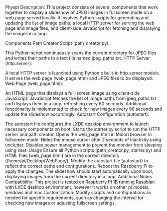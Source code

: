 Physpi
Description: This project consists of several components that work together to display a slideshow of JPEG images in fullscreen mode on a web page served locally. It involves Python scripts for generating and updating the list of image paths, a local HTTP server for serving the web page and image files, and client-side JavaScript for fetching and displaying the images in a loop.

Components
Path Creator Script (path_creator.py):

This Python script continuously scans the current directory for JPEG files and writes their paths to a text file named jpeg_paths.txt.
HTTP Server (http.server):

A local HTTP server is launched using Python's built-in http.server module. It serves the web page (web_page.html) and JPEG files to be displayed.
Web Page (web_page.html):

An HTML page that displays a full-screen image using client-side JavaScript.
JavaScript fetches the list of image paths from jpeg_paths.txt and displays them in a loop, refreshing every 60 seconds.
Additional functionality is implemented to check for new images every 90 seconds and update the slideshow accordingly.
Autostart Configuration (autostart):

The autostart file configures the LXDE desktop environment to launch necessary components on boot:
Starts the starter.py script to run the HTTP server and path creator.
Opens the web_page.html in Midori browser in fullscreen mode.
Hides the mouse cursor after 2 seconds of inactivity using unclutter.
Disables power management to prevent the monitor from sleeping using xset.
Usage
Ensure all Python scripts (path_creator.py, starter.py) and HTML files (web_page.html) are in the correct directory (/home/pi/Desktop/WebPage/).
Modify the autostart file (autostart) to reflect the correct paths and configurations.
Reboot the Raspberry Pi to apply the changes.
The slideshow should start automatically upon boot, displaying images from the current directory in a loop.
Additional Notes
Compatibility: This project is tested on Raspberry Pi 1B running Raspbian with LXDE desktop environment, however it works on other pi models, windows and mac
Customization: Modify scripts and configurations as needed for specific requirements, such as changing the interval for checking new images or adjusting fullscreen settings.

